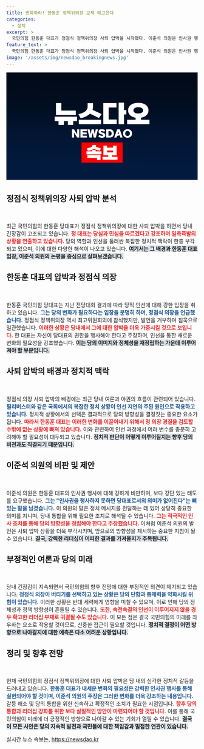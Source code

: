 ```yaml
---
title: 변화하라! 한동훈 정책위의장 교체 예고한다
categories:
  - 정치
excerpt: >
  국민의힘 한동훈 대표가 정점식 정책위의장 사퇴 압박을 시작했다. 이준석 의원은 인사권 행사 못하면 나보다 못하다며 한 대표에게 강한 결단을 요구하며 당 내분이 심화되고 있음을 경고했다. 긴박한 당내 상황을 놓고 국정과제는 어떻게 될까?
feature_text: >
  국민의힘 한동훈 대표가 정점식 정책위의장 사퇴 압박을 시작했다. 이준석 의원은 인사권 행사 못하면 나보다 못하다며 한 대표에게 강한 결단을 요구하며 당 내분이 심화되고 있음을 경고했다. 긴박한 당내 상황을 놓고 국정과제는 어떻게 될까?
image: '/assets/img/newsdao_breakingnews.jpg'
---
```


<p><img src="/assets/img/newsdao_breakingnews.jpg" alt="ranknews 속보" /></p>

<h2 data-ke-size="size26">정점식 정책위의장 사퇴 압박 분석</h2>

<p data-ke-size="size16">&nbsp;</p>  

<p>최근 국민의힘의 한동훈 당대표가 정점식 정책위의장에 대한 사퇴 압박을 하면서 당내 긴장감이 고조되고 있습니다. <b><span style="color: #ee2323;">정 대표는 당심과 민심을 따르겠다고 강조하며 일촉즉발의 상황을 연출하고 있습니다. </span></b> 당의 역할과 인선을 둘러싼 복잡한 정치적 맥락이 한층 부각되고 있으며, 이에 대한 다양한 해석이 나오고 있습니다. <b><span style="background-color: #21538527;">여기서는 그 배경과 한동훈 대표 입장, 이준석 의원의 논평을 중심으로 살펴보겠습니다.</span></b></p>

<h2 data-ke-size="size26">한동훈 대표의 압박과 정점식 의장</h2>

<p data-ke-size="size16">&nbsp;</p>  

<p>한동훈 국민의힘 당대표는 지난 전당대회 결과에 따라 당직 인선에 대해 강한 입장을 취하고 있습니다. <b><span style="color: #1a5490;">그는 당의 변화가 필요하다는 입장을 분명히 하며, 정점식 의장을 언급했습니다.</span></b> 정점식 정책위의장 역시 최고위원회의에 참석했지만, 발언을 거부하며 침묵으로 일관했습니다. <b><span style="color: #ee2323;">이러한 상황은 당내에서 그에 대한 압박을 더욱 가중시킬 것으로 보입니다.</span></b> 한 대표는 자신이 당대표의 권한을 행사해야 한다고 주장하며, 인선을 통한 새로운 변화의 필요성을 강조했습니다. <b><span style="background-color: #21538527;">이는 당의 이미지와 정체성을 재정립하는 가운데 이루어져야 할 부분입니다.</span></b></p>

<h2 data-ke-size="size26">사퇴 압박의 배경과 정치적 맥락</h2>

<p data-ke-size="size16">&nbsp;</p>  

<p>정점식 의장 사퇴 압박의 배경에는 최근 당내 여론과 야권의 흐름이 관련되어 있습니다. <b><span style="color: #1a5490;">필리버스터와 같은 국회에서의 복잡한 정치 상황이 인선 지연의 주된 원인으로 작용하고 있습니다.</span></b> 정치적 상황에서의 선택은 결과적으로 당의 방향성을 결정짓는 중요한 요소가 됩니다. <b><span style="color: #ee2323;">따라서 한동훈 대표는 이러한 변화를 이끌어내기 위해서 정 의장 경질을 검토할 수밖에 없는 상황에 빠져 있습니다.</span></b> 이와 관련하여 인선 과정에서 여러 변수를 충분히 고려해야 할 필요성이 대두되고 있습니다. <b><span style="background-color: #21538527;">정치적 판단이 어떻게 이루어질지는 향후 당의 비전과도 직결되기 때문입니다.</span></b></p>

<h2 data-ke-size="size26">이준석 의원의 비판 및 제안</h2>

<p data-ke-size="size16">&nbsp;</p>  

<p>이준석 의원은 한동훈 대표의 인사권 행사에 대해 강하게 비판하며, 보다 강단 있는 태도를 요구했습니다. <b><span style="color: #1a5490;">그는 "인사권을 행사하지 못하면 당대표로서의 의미가 없어진다"는 뼈있는 말을 남겼습니다.</span></b> 이 의원의 말은 정치 메시지를 전달하는 데 있어 상당히 중요한 의미를 지니며, 당내 통합을 위해 필요한 조치로 해석될 수 있습니다. <b><span style="color: #ee2323;">그는 적극적인 인사 조치를 통해 당의 방향성을 정립해야 한다고 주장했습니다.</span></b> 이처럼 이준석 의원의 발언은 사퇴 압박 상황을 더욱 부각시키며, 앞으로의 방향성을 제시하는 중요한 지침이 될 수 있습니다. <b><span style="background-color: #21538527;">결국, 강력한 리더십이 어떠한 결과를 가져올지가 주목됩니다.</span></b></p>

<h2 data-ke-size="size26">부정적인 여론과 당의 미래</h2>

<p data-ke-size="size16">&nbsp;</p>  

<p>당내 긴장감이 지속되면서 국민의힘의 향후 전망에 대한 부정적인 의견이 제기되고 있습니다. <b><span style="color: #1a5490;">정정식 의장이 버티기를 선택하고 있는 상황은 당의 단합과 통제력을 약화시킬 위험이 있습니다.</span></b> 이러한 상황은 반대 세력에게 영향을 미칠 수 있으며, 이로 인해 당의 정체성과 정책 방향성이 흔들릴 수 있습니다. <b><span style="color: #ee2323;">또한, 속전속결의 인선이 이루어지지 않을 경우 확고한 리더십 부재로 귀결될 수도 있습니다.</span></b> 이 모든 점은 결국 국민의힘의 미래를 좌우하는 요소로 작용할 것이므로, 신중한 접근이 필요할 것입니다. <b><span style="background-color: #21538527;">정치적 결정이 어떤 방향으로 나아갈지에 대한 예측은 다소 어려운 상황입니다.</span></b></p>

<h2 data-ke-size="size26">정리 및 향후 전망</h2>

<p data-ke-size="size16">&nbsp;</p>  

<p>현재 국민의힘의 정점식 정책위의장에 대한 사퇴 압박은 당 내의 심각한 정치적 갈등을 드러내고 있습니다. <b><span style="color: #1a5490;">한동훈 대표가 내세운 변화의 필요성은 강력한 인사권 행사를 통해 실현되어야 할 것이며, 이준석 의원의 주장은 그러한 변화를 더욱 강조하는 내용입니다.</span></b> 갈등 해소 및 당의 통합을 위한 신속하고 확정적인 조치가 필요한 시점입니다. <b><span style="color: #ee2323;">향후 당의 통합과 리더십 강화를 위한 보다 실질적인 방안이 마련되어야 할 것입니다.</span></b> 이를 통해 국민의힘이 미래에 더 긍정적인 방향으로 나아갈 수 있는 기회가 열릴 수 있습니다. <b><span style="background-color: #21538527;">결국 이 모든 사안은 당의 지속적 발전과 국민들에 대한 책임감과 밀접한 연관이 있습니다.</span></b></p>
실시간 뉴스 속보는, <a href="https://newsdao.kr" rel="dofollow">https://newsdao.kr</a>


